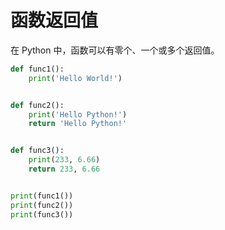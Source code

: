 # 函数返回值

在 Python 中，函数可以有零个、一个或多个返回值。

```python
def func1():
    print('Hello World!')


def func2():
    print('Hello Python!')
    return 'Hello Python!'


def func3():
    print(233, 6.66)
    return 233, 6.66


print(func1())
print(func2())
print(func3())
```

